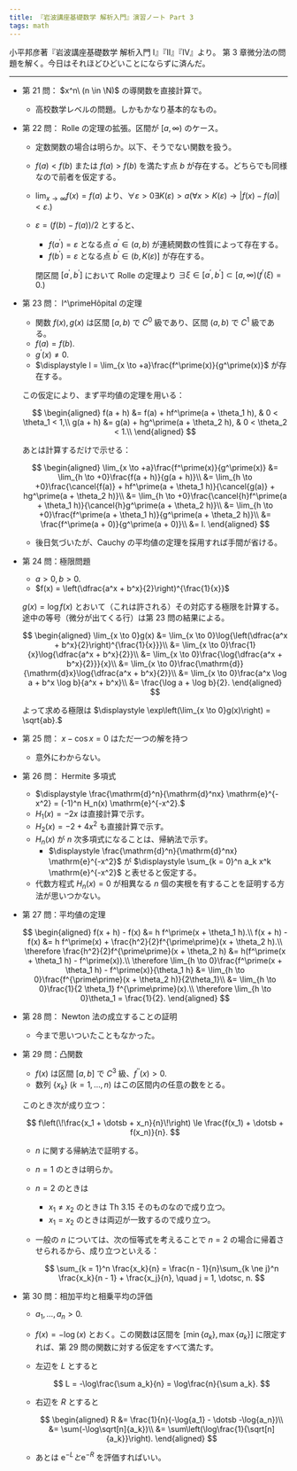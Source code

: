 ```yaml
---
title: 『岩波講座基礎数学 解析入門』演習ノート Part 3
tags: math
---
```


小平邦彦著『岩波講座基礎数学 解析入門 I』『II』『IV』より。
第 3 章微分法の問題を解く。今日はそれほどひどいことにならずに済んだ。

----

* 第 21 問： $x^n\ (n \in \N)$ の導関数を直接計算で。
  * 高校数学レベルの問題。しかもかなり基本的なもの。
* 第 22 問： Rolle の定理の拡張。区間が ${[a, \infty)}$ のケース。
  * 定数関数の場合は明らか。以下、そうでない関数を扱う。
  * $f(a) < f(b)$ または $f(a) > f(b)$ を満たす点 $b$ が存在する。どちらでも同様なので前者を仮定する。
  * $\displaystyle \lim_{x \to \infty}f(x) = f(a)$ より、$\forall \varepsilon > 0 \exists K(\varepsilon) > a (\forall x > K(\varepsilon) \rightarrow \lvert f(x) - f(a)\rvert < \varepsilon.)$
  * $\varepsilon = (f(b) - f(a))/2$ とすると、
    * $f(a^\prime) = \varepsilon$ となる点 $a^\prime \in (a, b)$ が連続関数の性質によって存在する。
    * $f(b^\prime) = \varepsilon$ となる点 $b^\prime \in {(b, K(\varepsilon)]}$ が存在する。

    閉区間 ${[a^\prime, b^\prime]}$ において Rolle の定理より $\exists \xi \in {[a^\prime, b^\prime]} \subset [a, \infty) (f^\prime(\xi) = 0.)$
* 第 23 問： l^\primeHôpital の定理
  * 関数 $f(x), g(x)$ は区間 ${[a, b)}$ で $C^0$ 級であり、区間 $(a, b)$ で $C^1$ 級である。
  * $f(a) = f(b).$
  * $g^\prime(x) \ne 0.$
  * $\displaystyle l = \lim_{x \to +a}\frac{f^\prime(x)}{g^\prime(x)}$ が存在する。

  この仮定により、まず平均値の定理を用いる：

  $$
  \begin{aligned}
  f(a + h) &= f(a) + hf^\prime(a + \theta_1 h), & 0 < \theta_1 < 1,\\
  g(a + h) &= g(a) + hg^\prime(a + \theta_2 h), & 0 < \theta_2 < 1.\\
  \end{aligned}
  $$

  あとは計算するだけで示せる：

  $$
  \begin{aligned}
  \lim_{x \to +a}\frac{f^\prime(x)}{g^\prime(x)}
  &= \lim_{h \to +0}\frac{f(a + h)}{g(a + h)}\\
  &= \lim_{h \to +0}\frac{\cancel{f(a)} + hf^\prime(a + \theta_1 h)}{\cancel{g(a)} + hg^\prime(a + \theta_2 h)}\\
  &= \lim_{h \to +0}\frac{\cancel{h}f^\prime(a + \theta_1 h)}{\cancel{h}g^\prime(a + \theta_2 h)}\\
  &= \lim_{h \to +0}\frac{f^\prime(a + \theta_1 h)}{g^\prime(a + \theta_2 h)}\\
  &= \frac{f^\prime(a + 0)}{g^\prime(a + 0)}\\
  &= l.
  \end{aligned}
  $$

  * 後日気づいたが、Cauchy の平均値の定理を採用すれば手間が省ける。
* 第 24 問：極限問題
  * $a > 0, b > 0.$
  * $f(x) = \left(\dfrac{a^x + b^x}{2}\right)^{\frac{1}{x}}$

  $g(x) = \log{f(x)}$ とおいて（これは許される）その対応する極限を計算する。
  途中の等号（微分が出てくる行）は第 23 問の結果による。

  $$
  \begin{aligned}
  \lim_{x \to 0}g(x)
  &= \lim_{x \to 0}\log{\left(\dfrac{a^x + b^x}{2}\right)^{\frac{1}{x}}}\\
  &= \lim_{x \to 0}\frac{1}{x}\log{\dfrac{a^x + b^x}{2}}\\
  &= \lim_{x \to 0}\frac{\log{\dfrac{a^x + b^x}{2}}}{x}\\
  &= \lim_{x \to 0}\frac{\mathrm{d}}{\mathrm{d}x}\log{\dfrac{a^x + b^x}{2}}\\
  &= \lim_{x \to 0}\frac{a^x \log a + b^x \log b}{a^x + b^x}\\
  &= \frac{\log a + \log b}{2}.
  \end{aligned}
  $$

  よって求める極限は $\displaystyle \exp\left(\lim_{x \to 0}g(x)\right) = \sqrt{ab}.$

* 第 25 問： $x - \cos{x} = 0$ はただ一つの解を持つ
  * 意外にわからない。
* 第 26 問： Hermite 多項式
  * $\displaystyle \frac{\mathrm{d}^n}{\mathrm{d}^nx} \mathrm{e}^{-x^2} = (-1)^n H_n(x) \mathrm{e}^{-x^2}.$
  * $H_1(x) = -2x$ は直接計算で示す。
  * $H_2(x) = -2 + 4x^2$ も直接計算で示す。
  * $H_n(x)$ が $n$ 次多項式になることは、帰納法で示す。
    * $\displaystyle \frac{\mathrm{d}^n}{\mathrm{d}^nx} \mathrm{e}^{-x^2}$ が $\displaystyle \sum_{k = 0}^n a_k x^k \mathrm{e}^{-x^2}$ と表せると仮定する。
  * 代数方程式 $H_n(x) = 0$ が相異なる $n$ 個の実根を有することを証明する方法が思いつかない。
* 第 27 問：平均値の定理

  $$
  \begin{aligned}
  f(x + h) - f(x) &= h f^\prime(x + \theta_1 h).\\
  f(x + h) - f(x) &= h f^\prime(x) + \frac{h^2}{2}f^{\prime\prime}(x + \theta_2 h).\\
  \therefore \frac{h^2}{2}f^{\prime\prime}(x + \theta_2 h) &= h(f^\prime(x + \theta_1 h) - f^\prime(x)).\\
  \therefore \lim_{h \to 0}\frac{f^\prime(x + \theta_1 h) - f^\prime(x)}{\theta_1 h}
  &= \lim_{h \to 0}\frac{f^{\prime\prime}(x + \theta_2 h)}{2\theta_1}\\
  &= \lim_{h \to 0}\frac{1}{2 \theta_1} f^{\prime\prime}(x).\\
  \therefore \lim_{h \to 0}\theta_1 = \frac{1}{2}.
  \end{aligned}
  $$

* 第 28 問： Newton 法の成立することの証明
  * 今まで思いついたこともなかった。
* 第 29 問：凸関数
  * $f(x)$ は区間 ${[a, b]}$ で $C^3$ 級、$f^{\prime\prime}(x) > 0.$
  * 数列 $\lbrace x_k\rbrace\ (k = 1, \dotsc, n)$ はこの区間内の任意の数をとる。

  このとき次が成り立つ：

  $$
  f\left(\!\frac{x_1 + \dotsb + x_n}{n}\!\right) \le \frac{f(x_1) + \dotsb + f(x_n)}{n}.
  $$

  * $n$ に関する帰納法で証明する。
  * $n = 1$ のときは明らか。
  * $n = 2$ のときは
    * $x_1 \ne x_2$ のときは Th 3.15 そのものなので成り立つ。
    * $x_1 = x_2$ のときは両辺が一致するので成り立つ。
  * 一般の $n$ については、次の恒等式を考えることで $n = 2$ の場合に帰着させられるから、成り立つといえる：

    $$
    \sum_{k = 1}^n \frac{x_k}{n} = \frac{n - 1}{n}\sum_{k \ne j}^n \frac{x_k}{n - 1} + \frac{x_j}{n},
    \quad j = 1, \dotsc, n.
    $$

* 第 30 問：相加平均と相乗平均の評価
  * $a_1, \dotsc, a_n > 0$.
  * $f(x) = -\log(x)$ とおく。この関数は区間を
    ${[\min\lbrace a_k\rbrace, \max\lbrace a_k\rbrace]}$ に限定すれば、第 29 問の関数に対する仮定をすべて満たす。
  * 左辺を $L$ とすると

    $$
    L = -\log\frac{\sum a_k}{n}
    = \log\frac{n}{\sum a_k}.
    $$

  * 右辺を $R$ とすると

    $$
    \begin{aligned}
    R &= \frac{1}{n}(-\log{a_1} - \dotsb -\log{a_n})\\
    &= \sum(-\log\sqrt[n]{a_k})\\
    &= \sum\left(\log\frac{1}{\sqrt[n]{a_k}}\right).
    \end{aligned}
    $$

  * あとは $\mathrm{e}^{-L} と \mathrm{e}^{-R}$ を評価すればいい。
